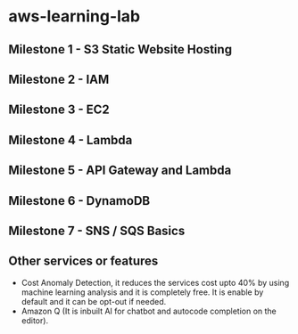 # aws-learning-lab

## Milestone 1 - S3 Static Website Hosting

## Milestone 2 - IAM

## Milestone 3 - EC2

## Milestone 4 - Lambda

## Milestone 5 - API Gateway and Lambda

## Milestone 6 - DynamoDB

## Milestone 7 - SNS / SQS Basics

## Other services or features
- Cost Anomaly Detection, it reduces the services cost upto 40% by using machine learning analysis and it is completely free. It is enable by default and it can be opt-out if needed.
- Amazon Q (It is inbuilt AI for chatbot and autocode completion on the editor).